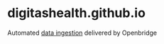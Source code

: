 # digitashealth.github.io

Automated <a href="https://www.openbridge.com">data ingestion</a> delivered by Openbridge
